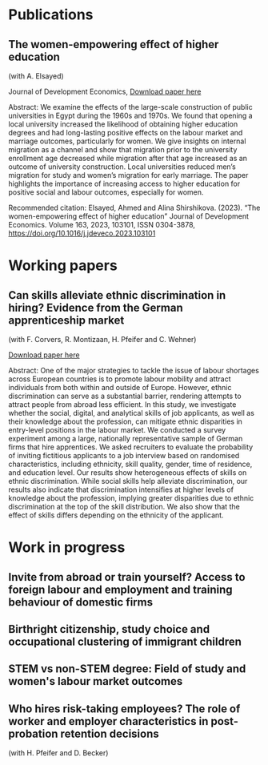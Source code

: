 # Publications

## The women-empowering effect of higher education
(with A. Elsayed)

Journal of Development Economics,
[Download paper here](http://alina-shirshikova.github.io/files/paper1_education.pdf)

Abstract: We examine the effects of the large-scale construction of public universities in Egypt during the 1960s and 1970s. We found that opening a local university increased the likelihood of obtaining higher education degrees and had long-lasting positive effects on the labour market and marriage outcomes, particularly for women. We give insights on internal migration as a channel and show that migration prior to the university enrollment age decreased while migration after that age increased as an outcome of university construction. Local universities reduced men’s migration for study and women’s migration for early marriage. The paper highlights the importance of increasing access to higher education for positive social and labour outcomes, especially for women.

Recommended citation: Elsayed, Ahmed and Alina Shirshikova. (2023). “The women-empowering effect of higher education” Journal of Development Economics. Volume 163, 2023, 103101, ISSN 0304-3878, https://doi.org/10.1016/j.jdeveco.2023.103101

# Working papers

## Can skills alleviate ethnic discrimination in hiring? Evidence from the German apprenticeship market
(with F. Corvers, R. Montizaan, H. Pfeifer and C. Wehner)

[Download paper here](http://alina-shirshikova.github.io/files/paper2_skills.pdf)

Abstract: One of the major strategies to tackle the issue of labour shortages across European countries is to promote labour mobility and attract individuals from both within and outside of Europe. However, ethnic discrimination can serve as a substantial barrier, rendering attempts to attract people from abroad less efficient. In this study, we investigate whether the social, digital, and analytical skills of job applicants, as well as their knowledge about the profession, can mitigate ethnic disparities in entry-level positions in the labour market. We conducted a survey experiment among a large, nationally representative sample of German firms that hire apprentices. We asked recruiters to evaluate the probability of inviting fictitious applicants to a job interview based on randomised characteristics, including ethnicity, skill quality, gender, time of residence, and education level. Our results show heterogeneous effects of skills on ethnic discrimination. While social skills help alleviate discrimination, our results also indicate that discrimination intensifies at higher levels of knowledge about the profession, implying greater disparities due to ethnic discrimination at the top of the skill distribution. We also show that the effect of skills differs depending on the ethnicity of the applicant.


# Work in progress

## Invite from abroad or train yourself? Access to foreign labour and employment and training behaviour of domestic firms 

## Birthright citizenship, study choice and occupational clustering of immigrant children

## STEM vs non-STEM degree: Field of study and women's labour market outcomes

## Who hires risk-taking employees? The role of worker and employer characteristics in post-probation retention decisions 
(with H. Pfeifer and D. Becker)




